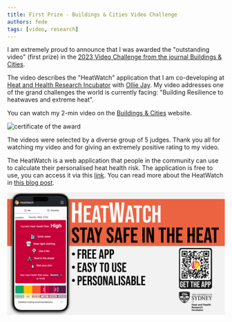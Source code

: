```yaml
---
title: First Prize - Buildings & Cities Video Challenge
authors: fede
tags: [video, research]
---
```


I am extremely proud to announce that I was awarded the "outstanding video" (first prize) in the [2023 Video Challenge from the journal Buildings & Cities](https://www.buildingsandcities.org/video-challenge/gallery-2023.html).

The video describes the "HeatWatch" application that I am co-developing at [Heat and Health Research Incubator](https://www.sydney.edu.au/medicine-health/our-research/research-centres/heat-and-health-research-incubator.html) with [Ollie Jay](https://www.linkedin.com/in/ollie-jay-793a1b11/).
My video addresses one of the grand challenges the world is currently facing: "Building Resilience to heatwaves and extreme heat".

You can watch my 2-min video on the [Buildings & Cities](https://www.buildingsandcities.org/video-challenge/gallery-2023.html) website.

<!--truncate-->

![certificate of the award](./certificate.png)

The videos were selected by a diverse group of 5 judges. 
Thank you all for watching my video and for giving an extremely positive rating to my video.

The HeatWatch is a web application that people in the community can use to calculate their personalised heat health risk. 
The application is free to use, you can access it via this [link](https://heatwatch.sydney.edu.au/). 
You can read more about the HeatWatch in [this blog post](../2023-10-20-heatwatch/index.md).

![heatwatch](./heatwatch.png)